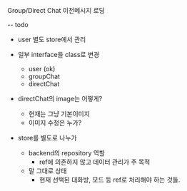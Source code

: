 Group/Direct Chat 이전메시지 로딩

-- todo
- user 별도 store에서 관리
- 일부 interface들 class로 변경
  - user (ok)
  - groupChat
  - directChat
- directChat의 image는 어떻게?
  - 현재는 그냥 기본이미지
  - 이미지 수정은 누가?

- store를 별도로 나누가
  - backend의 repository 역할
    - ref에 의존하지 않고 데이터 관리가 주 목적
  - 말 그대로 상태
    - 현재 선택된 대화방, 모드 등 ref로 처리해야 하는 것들.